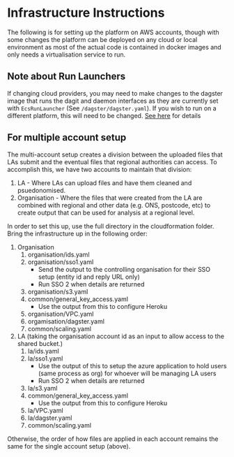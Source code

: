 # Infrastructure Instructions
The following is for setting up the platform on 
AWS accounts, though with some changes the platform 
can be deployed on any cloud or local environment 
as most of the actual code is contained in docker 
images and only needs a virtualisation service to run.

## Note about Run Launchers
If changing cloud providers, you may need to make 
changes to the dagster image that runs the dagit 
and daemon interfaces as they are currently 
set with `EcsRunLauncher` 
(See `/dagster/dagster.yaml`). 
If you wish to run on a different platform, this will 
need to be changed. [See here](https://docs.dagster.io/deployment/run-launcher) 
for details

## For multiple account setup
The multi-account setup creates a division between the uploaded files that LAs submit and the eventual 
files that regional authorities can access. To accomplish this, we have two accounts to maintain that division:
1. LA - Where LAs can upload files and have them cleaned and psuedonomised.
2. Organisation - Where the files that were created from the LA are combined with regional and other data (e.g. ONS, 
postcode, etc) to create output that can be used for analysis at a regional level.

In order to set this up, use the full directory in the cloudformation folder. Bring the infrastructure up in the following order:
1. Organisation
   1. organisation/ids.yaml
   2. organisation/sso1.yaml 
      * Send the output to the controlling organisation for their SSO setup (entity id and reply URL only)
      * Run SSO 2 when details are returned
   3. organisation/s3.yaml
   4. common/general_key_access.yaml
      * Use the output from this to configure Heroku
   5. organisation/VPC.yaml
   6. orgamisation/dagster.yaml
   7. common/scaling.yaml
2. LA (taking the organisation account id as an input to allow access to the shared bucket.)
   1. la/ids.yaml
   2. la/sso1.yaml
      * Use the output of this to setup the azure application to hold users (same process as org) for 
      whoever will be managing LA users
      * Run SSO 2 when details are returned
   3. la/s3.yaml
   4. common/general_key_access.yaml
      * Use the output from this to configure Heroku
   5. la/VPC.yaml
   6. la/dagster.yaml
   7. common/scaling.yaml

Otherwise, the order of how files are applied in each account remains the same for the single account setup (above).